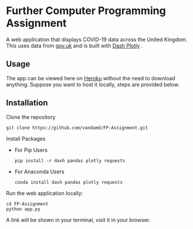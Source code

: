 # Further Computer Programming Assignment

A web application that displays COVID-19 data across the United Kingdom. This uses data from <a href="https://coronavirus.data.gov.uk/">gov.uk</a> and is built with <a href="https://plotly.com/dash/">Dash Plotly</a> .


## Usage

The app can be viewed here on <a href="https://covid-19-uk.herokuapp.com/">Heroku</a> without the need to download anything. Suppose you want to host it locally, steps are provided below.

## Installation

Clone the repository
```sh
git clone https://github.com/vandamd/FP-Assignment.git
```

Install Packages

- For Pip Users

  ```ssh
  pip install -r dash pandas plotly requests
  ```

- For Anaconda Users

  ```ssh
  conda install dash pandas plotly requests
  ```

Run the web application locally:
```ssh
cd FP-Assignment
python app.py
```

A link will be shown in your terminal, visit it in your browser.
